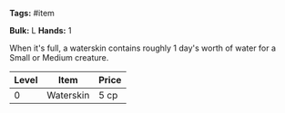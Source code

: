 **Tags:** #item

**Bulk:** L
**Hands:** 1

When it's full, a waterskin contains roughly 1 day's worth of water for a Small or Medium creature.

| **Level** | **Item**      | **Price** |
| --------- | ------------- | --------- |
| 0         | Waterskin     | 5 cp      |
